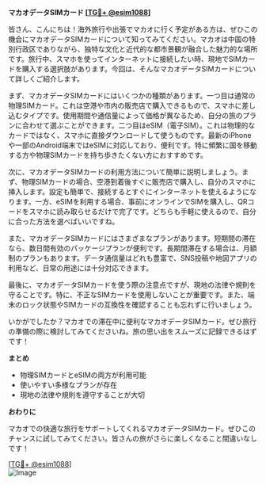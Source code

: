 **マカオデータSIMカード [[TG💪+ @esim1088](https://t.me/s/esim1088)]**

皆さん、こんにちは！海外旅行や出張でマカオに行く予定がある方は、ぜひこの機会にマカオデータSIMカードについて知ってみてください。マカオは中国の特別行政区でありながら、独特な文化と近代的な都市景観が融合した魅力的な場所です。旅行中、スマホを使ってインターネットに接続したい時、現地でSIMカードを購入する選択肢があります。今回は、そんなマカオデータSIMカードについて詳しくご紹介します。

まず、マカオデータSIMカードにはいくつかの種類があります。一つ目は通常の物理SIMカード。これは空港や市内の販売店で購入できるもので、スマホに差し込むタイプです。使用期間や通信量によって価格が異なるため、自分の旅のプランに合わせて選ぶことができます。二つ目はeSIM（電子SIM）。これは物理的なカードではなく、スマホに直接ダウンロードして使うものです。最新のiPhoneや一部のAndroid端末ではeSIMに対応しており、便利です。特に頻繁に国を移動する方や物理SIMカードを持ち歩きたくない方におすすめです。

次に、マカオデータSIMカードの利用方法について簡単に説明しましょう。まず、物理SIMカードの場合、空港到着後すぐに販売店で購入し、自分のスマホに挿入します。設定も簡単で、接続するとすぐにインターネットを使えるようになります。一方、eSIMを利用する場合、事前にオンラインでSIMを購入し、QRコードをスマホに読み取らせるだけで完了です。どちらも手軽に使えるので、自分に合った方法を選べばいいですね。

また、マカオデータSIMカードにはさまざまなプランがあります。短期間の滞在なら、数日間有効のパッケージプランが便利です。長期間滞在する場合は、月額制のプランもあります。データ通信量はどれも豊富で、SNS投稿や地図アプリの利用など、日常の用途には十分対応できます。

最後に、マカオデータSIMカードを使う際の注意点ですが、現地の法律や規則を守ることです。特に、不正なSIMカードを使用しないことが重要です。また、端末のロック状態やSIMカードの互換性を確認することも忘れずに行いましょう。

いかがでしたか？マカオでの滞在中に便利なマカオデータSIMカード。ぜひ旅行の準備の際に検討してみてくださいね。旅の思い出をスムーズに記録できるはずです！

**まとめ**

- 物理SIMカードとeSIMの両方が利用可能
- 使いやすい多様なプランが存在
- 現地の法律や規則を遵守することが大切

**おわりに**

マカオでの快適な旅行をサポートしてくれるマカオデータSIMカード。ぜひこのチャンスに試してみてください。皆さんの旅がさらに楽しくなること間違いなしです！

[[TG💪+ @esim1088](https://t.me/s/esim1088)]  
![Image](https://i.postimg.cc/Y0z9fWf4/image.png)